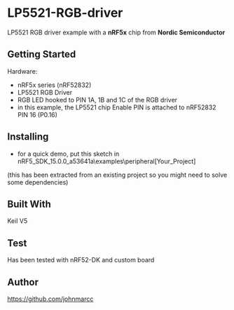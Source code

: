 # LP5521-RGB-driver

LP5521 RGB driver example with a **nRF5x** chip from **Nordic Semiconductor**

## Getting Started

Hardware: 

- nRF5x series (nRF52832)
- LP5521 RGB Driver
- RGB LED hooked to PIN 1A, 1B and 1C of the RGB driver
- in this example, the LP5521 chip Enable PIN is attached to nRF52832 PIN 16 (P0.16) 

## Installing
- for a quick demo, put this sketch in nRF5_SDK_15.0.0_a53641a\examples\peripheral\[Your_Project]

(this has been extracted from an existing project so you might need to solve some dependencies)

## Built With

Keil V5

## Test
Has been tested with nRF52-DK and custom board 

## Author

https://github.com/johnmarcc


